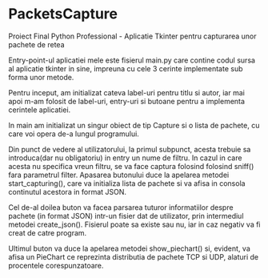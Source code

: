 # PacketsCapture
Proiect Final Python Professional - Aplicatie Tkinter pentru capturarea unor pachete de retea

Entry-point-ul aplicatiei mele este fisierul main.py care contine codul sursa al aplicatie tkinter in sine,
impreuna cu cele 3 cerinte implementate sub forma unor metode.

Pentru inceput, am initializat cateva label-uri pentru titlu si autor, iar mai apoi m-am folosit de label-uri,
entry-uri si butoane pentru a implementa cerintele aplicatiei.

In main am initializat un singur obiect de tip Capture si o lista de pachete, cu care voi opera de-a lungul programului.

Din punct de vedere al utilizatorului, la primul subpunct, acesta trebuie sa introduca(dar nu obligatoriu) in entry
un nume de filtru. In cazul in care acesta nu specifica vreun filtru, se va face captura folosind folosind sniff() fara
parametrul filter. Apasarea butonului duce la apelarea metodei start_capturing(), care va initializa lista de pachete
si va afisa in consola continutul acestora in format JSON.

Cel de-al doilea buton va facea parsarea tuturor informatiilor despre pachete (in format JSON) intr-un fisier dat
de utilizator, prin intermediul metodei create_json(). Fisierul poate sa existe sau nu, iar in caz negativ va fi creat
de catre program.

Ultimul buton va duce la apelarea metodei show_piechart() si, evident, va afisa un PieChart ce reprezinta distributia
de pachete TCP si UDP, alaturi de procentele corespunzatoare.
